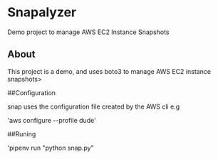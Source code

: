 # Snapalyzer
Demo project to manage AWS EC2 Instance Snapshots

## About

This project is a demo, and uses boto3 to manage AWS EC2 instance snapshots>


##Configuration

snap uses the configuration file created by the AWS cli e.g

'aws configure --profile dude'

##Runing

'pipenv run "python snap.py"